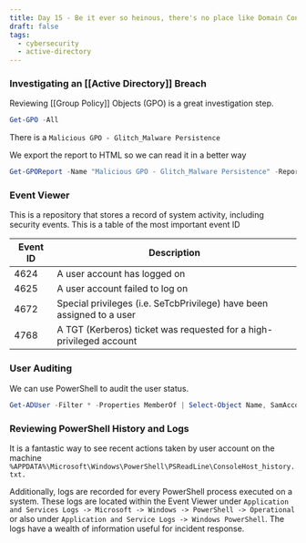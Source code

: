 ```yaml
---
title: Day 15 - Be it ever so heinous, there's no place like Domain Controller.
draft: false
tags:
  - cybersecurity
  - active-directory
---
```


### Investigating an [[Active Directory]] Breach
Reviewing [[Group Policy]] Objects (GPO) is a great investigation step.
```powershell
Get-GPO -All
```

There is a `Malicious GPO - Glitch_Malware Persistence`

We export the report to HTML so we can read it in a better way
```powershell
Get-GPOReport -Name "Malicious GPO - Glitch_Malware Persistence" -ReportType HTML -Path ".\malicious.html"
```



### Event Viewer
This is a repository that stores a record of system activity, including security events.
This is a table of the most important event ID 

| Event ID | Description                                                           |
| -------- | --------------------------------------------------------------------- |
| 4624     | A user account has logged on                                          |
| 4625     | A user account failed to log on                                       |
| 4672     | Special privileges (i.e. SeTcbPrivilege) have been assigned to a user |
| 4768     | A TGT (Kerberos) ticket was requested for a high-privileged account   |


### User Auditing
We can use PowerShell to audit the user status.
```powershell
Get-ADUser -Filter * -Properties MemberOf | Select-Object Name, SamAccountName, @{Name="Groups";Expression={$_.MemberOf}}
```



### Reviewing PowerShell History and Logs
It is a fantastic way to see recent actions taken by user account on the machine
`%APPDATA%\Microsoft\Windows\PowerShell\PSReadLine\ConsoleHost_history.txt.`

Additionally, logs are recorded for every PowerShell process executed on a system. These logs are located within the Event Viewer under `Application and Services Logs -> Microsoft -> Windows -> PowerShell -> Operational` or also under `Application and Service Logs -> Windows PowerShell`. The logs have a wealth of information useful for incident response.